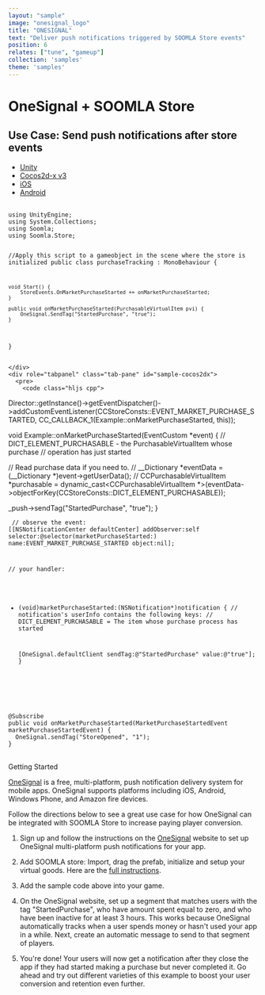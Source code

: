 ```yaml
---
layout: "sample"
image: "onesignal_logo"
title: "ONESIGNAL"
text: "Deliver push notifications triggered by SOOMLA Store events"
position: 6
relates: ["tune", "gameup"]
collection: 'samples'
theme: 'samples'
---
```


# OneSignal + SOOMLA Store

## Use Case: Send push notifications after store events

<div>

  <!-- Nav tabs -->
  <ul class="nav nav-tabs nav-tabs-use-case-code sample-tabs" role="tablist">
    <li role="presentation" class="active"><a href="#sample-unity" aria-controls="unity" role="tab" data-toggle="tab">Unity</a></li>
    <li role="presentation"><a href="#sample-cocos2dx" aria-controls="cocos2dx" role="tab" data-toggle="tab">Cocos2d-x v3</a></li>
    <li role="presentation"><a href="#sample-ios" aria-controls="iod" role="tab" data-toggle="tab">iOS</a></li>
    <li role="presentation"><a href="#sample-android" aria-controls="android" role="tab" data-toggle="tab">Android</a></li>
  </ul>

  <!-- Tab panes -->
  <div class="tab-content tab-content-use-case-code">
    <div role="tabpanel" class="tab-pane active" id="sample-unity">
      <pre>
        <code class="cs">
using UnityEngine;
using System.Collections;
using Soomla;
using Soomla.Store;

//Apply this script to a gameobject in the scene where the store is initialized
public class purchaseTracking : MonoBehaviour {

    void Start() {
        StoreEvents.OnMarketPurchaseStarted += onMarketPurchaseStarted;
    }

    public void onMarketPurchaseStarted(PurchasableVirtualItem pvi) {
        OneSignal.SendTag("StartedPurchase", "true");
    }

}
        </code>
      </pre>

    </div>
    <div role="tabpanel" class="tab-pane" id="sample-cocos2dx">
      <pre>
        <code class="hljs cpp">

Director::getInstance()->getEventDispatcher()->addCustomEventListener(CCStoreConsts::EVENT_MARKET_PURCHASE_STARTED, CC_CALLBACK_1(Example::onMarketPurchaseStarted, this));

void Example::onMarketPurchaseStarted(EventCustom *event) {
  // DICT_ELEMENT_PURCHASABLE - the PurchasableVirtualItem whose purchase
  //                            operation has just started

  // Read purchase data if you need to.
  // __Dictionary *eventData = (__Dictionary *)event->getUserData();
  // CCPurchasableVirtualItem *purchasable = dynamic_cast<CCPurchasableVirtualItem *>(eventData->objectForKey(CCStoreConsts::DICT_ELEMENT_PURCHASABLE));

  _push->sendTag("StartedPurchase", "true");
}
</code>
</pre>
    </div>
    <div role="tabpanel" class="tab-pane" id="sample-ios">
              <pre>
        <code class="hljs objectivec">
// observe the event:
[[NSNotificationCenter defaultCenter] addObserver:self
  selector:@selector(marketPurchaseStarted:) name:EVENT_MARKET_PURCHASE_STARTED object:nil];

// your handler:
- (void)marketPurchaseStarted:(NSNotification*)notification {
  // notification's userInfo contains the following keys:
  // DICT_ELEMENT_PURCHASABLE = The item whose purchase process has started

  [OneSignal.defaultClient sendTag:@"StartedPurchase" value:@"true"];
}
</code>
</pre>
</div>
    <div role="tabpanel" class="tab-pane" id="sample-android">
              <pre>
        <code class="hljs java">
@Subscribe
public void onMarketPurchaseStarted(MarketPurchaseStartedEvent marketPurchaseStartedEvent) {
  OneSignal.sendTag("StoreOpened", "1");
}
</code>
</pre>
    </div>
  </div>

</div>

<div class="samples-title">Getting Started</div>

<a title="OneSignal Push Notification Service" href="https://onesignal.com" target="_blank">OneSignal</a> is a free, multi-platform, push notification delivery system for mobile apps. OneSignal supports platforms including iOS, Android, Windows Phone, and Amazon fire devices.

Follow the directions below to see a great use case for how OneSignal can be integrated with SOOMLA Store to increase paying player conversion.

1. Sign up and follow the instructions on the <a title="OneSignal Push Notification Service" href="https://onesignal.com" target="_blank">OneSignal</a> website to set up OneSignal multi-platform push notifications for your app.

2. Add SOOMLA store: Import, drag the prefab, initialize and setup your virtual goods. Here are the <a href="/unity/store/store_gettingstarted/" target="_blank">full instructions</a>.

3. Add the sample code above into your game.

4. On the OneSignal website, set up a segment that matches users with the tag "StartedPurchase", who have amount spent equal to zero, and who have been inactive for at least 3 hours. This works because OneSignal automatically tracks when a user spends money or hasn't used your app in a while. Next, create an automatic message to send to that segment of players.

5. You're done! Your users will now get a notification after they close the app if they had started making a purchase but never completed it. Go ahead and try out different varieties of this example to boost your user conversion and retention even further.

